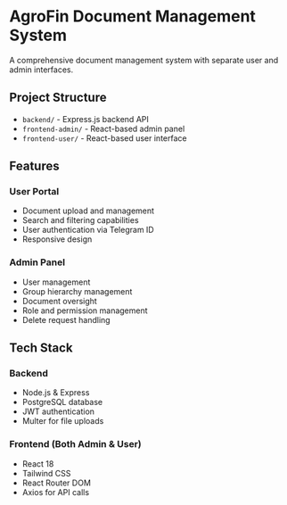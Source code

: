 # AgroFin Document Management System

A comprehensive document management system with separate user and admin interfaces.

## Project Structure

- `backend/` - Express.js backend API
- `frontend-admin/` - React-based admin panel
- `frontend-user/` - React-based user interface

## Features

### User Portal
- Document upload and management
- Search and filtering capabilities
- User authentication via Telegram ID
- Responsive design

### Admin Panel
- User management
- Group hierarchy management
- Document oversight
- Role and permission management
- Delete request handling

## Tech Stack

### Backend
- Node.js & Express
- PostgreSQL database
- JWT authentication
- Multer for file uploads

### Frontend (Both Admin & User)
- React 18
- Tailwind CSS
- React Router DOM
- Axios for API calls
